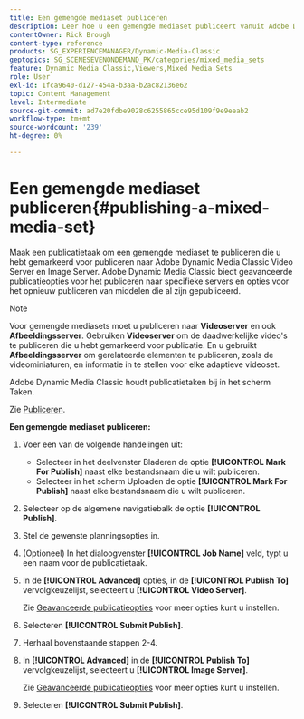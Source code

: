 ```yaml
---
title: Een gemengde mediaset publiceren
description: Leer hoe u een gemengde mediaset publiceert vanuit Adobe Dynamic Media Classic.
contentOwner: Rick Brough
content-type: reference
products: SG_EXPERIENCEMANAGER/Dynamic-Media-Classic
geptopics: SG_SCENESEVENONDEMAND_PK/categories/mixed_media_sets
feature: Dynamic Media Classic,Viewers,Mixed Media Sets
role: User
exl-id: 1fca9640-d127-454a-b3aa-b2ac82136e62
topic: Content Management
level: Intermediate
source-git-commit: ad7e20fdbe9028c6255865cce95d109f9e9eeab2
workflow-type: tm+mt
source-wordcount: '239'
ht-degree: 0%

---
```


# Een gemengde mediaset publiceren{#publishing-a-mixed-media-set}

Maak een publicatietaak om een gemengde mediaset te publiceren die u hebt gemarkeerd voor publiceren naar Adobe Dynamic Media Classic Video Server en Image Server. Adobe Dynamic Media Classic biedt geavanceerde publicatieopties voor het publiceren naar specifieke servers en opties voor het opnieuw publiceren van middelen die al zijn gepubliceerd.

>[!NOTE]
>
>Voor gemengde mediasets moet u publiceren naar **Videoserver** en ook **Afbeeldingsserver**. Gebruiken **Videoserver** om de daadwerkelijke video&#39;s te publiceren die u hebt gemarkeerd voor publicatie. En u gebruikt **Afbeeldingsserver** om gerelateerde elementen te publiceren, zoals de videominiaturen, en informatie in te stellen voor elke adaptieve videoset.

Adobe Dynamic Media Classic houdt publicatietaken bij in het scherm Taken.

Zie [Publiceren](publishing-files.md#publishing_files).

<!-- 

Comment Type: remark
Last Modified By: unknown unknown 
Last Modified Date: 

<p>RB: Updated the following steps as per Cynthia email, 11/9/2012, added 11/12/2012</p>

 -->

**Een gemengde mediaset publiceren:**

1. Voer een van de volgende handelingen uit:

   * Selecteer in het deelvenster Bladeren de optie **[!UICONTROL Mark For Publish]** naast elke bestandsnaam die u wilt publiceren.
   * Selecteer in het scherm Uploaden de optie **[!UICONTROL Mark For Publish]** naast elke bestandsnaam die u wilt publiceren.

1. Selecteer op de algemene navigatiebalk de optie **[!UICONTROL Publish]**.
1. Stel de gewenste planningsopties in.
1. (Optioneel) In het dialoogvenster **[!UICONTROL Job Name]** veld, typt u een naam voor de publicatietaak.
1. In de **[!UICONTROL Advanced]** opties, in de **[!UICONTROL Publish To]** vervolgkeuzelijst, selecteert u **[!UICONTROL Video Server]**.

   Zie [Geavanceerde publicatieopties](publishing-files.md#advanced_publish_options) voor meer opties kunt u instellen.

1. Selecteren **[!UICONTROL Submit Publish]**.
1. Herhaal bovenstaande stappen 2-4.
1. In **[!UICONTROL Advanced]** in de **[!UICONTROL Publish To]** vervolgkeuzelijst, selecteert u **[!UICONTROL Image Server]**.

   Zie [Geavanceerde publicatieopties](publishing-files.md#advanced_publish_options) voor meer opties kunt u instellen.

1. Selecteren **[!UICONTROL Submit Publish]**.
